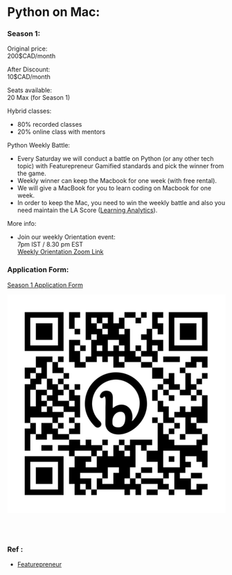 # Python on Mac: 

### Season 1:

Original price: 
<br>
200$CAD/month

After Discount:
<br>
10$CAD/month

Seats available:
<br>
20 Max (for Season 1)

Hybrid classes:
- 80% recorded classes
- 20% online class with mentors

Python Weekly Battle:
- Every Saturday we will conduct a battle on Python (or any other tech topic) with Featurepreneur Gamified standards and pick the winner from the game. 
- Weekly winner can keep the Macbook for one week (with free rental). 
- We will give a MacBook for you to learn coding on Macbook for one week.
- In order to keep the Mac, you need to win the weekly battle and also you need maintain the LA Score ([Learning Analytics](https://chrome.google.com/webstore/detail/learning-analytics/jghnmnbocllgpppgnafiipnjcanfgcdm)).

More info:
- Join our weekly Orientation event:
  <br>
  7pm IST / 8.30 pm EST 
  <br>
  [Weekly Orientation Zoom Link](https://us02web.zoom.us/j/6476476400)


### Application Form:
[Season 1 Application Form](https://bit.ly/pyonmac-s1)

![S1](https://github.com/featurepreneur/wiki/blob/master/images/bit.ly_pyonmac-s1.png?raw=true)

<br><br>

### Ref :
  * [Featurepreneur](https://featurepreneur.com/)
